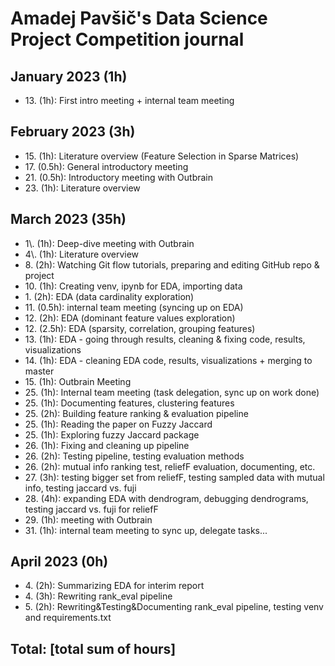 # Amadej Pavšič's Data Science Project Competition journal

## January 2023 (1h)
* 13\. (1h): First intro meeting + internal team meeting

## February 2023 (3h)
* 15\. (1h): Literature overview (Feature Selection in Sparse Matrices)
* 17\. (0.5h): General introductory meeting
* 21\. (0.5h): Introductory meeting with Outbrain
* 23\. (1h): Literature overview

## March 2023 (35h)
* 1\\. (1h): Deep-dive meeting with Outbrain
* 4\\. (1h): Literature overview
* 8\. (2h): Watching Git flow tutorials, preparing and editing GitHub repo & project
* 10\. (1h): Creating venv, ipynb for EDA, importing data
* 1\. (2h): EDA (data cardinality exploration)
* 11\. (0.5h): internal team meeting (syncing up on EDA)
* 12\. (2h): EDA (dominant feature values exploration)
* 12\. (2.5h): EDA (sparsity, correlation, grouping features)
* 13\. (1h): EDA - going through results, cleaning & fixing code, results, visualizations
* 14\. (1h): EDA - cleaning EDA code, results, visualizations + merging to master
* 15\. (1h): Outbrain Meeting
* 25\. (1h): Internal team meeting (task delegation, sync up on work done)
* 25\. (1h): Documenting features, clustering features
* 25\. (2h): Building feature ranking & evaluation pipeline
* 25\. (1h): Reading the paper on Fuzzy Jaccard
* 25\. (1h): Exploring fuzzy Jaccard package
* 26\. (1h): Fixing and cleaning up pipeline
* 26\. (2h): Testing pipeline, testing evaluation methods
* 26\. (2h): mutual info ranking test, reliefF evaluation, documenting, etc. 
* 27\. (3h): testing bigger set from reliefF, testing sampled data with mutual info, testing jaccard vs. fuji
* 28\. (4h): expanding EDA with dendrogram, debugging dendrograms, testing jaccard vs. fuji for reliefF
* 29\. (1h): meeting with Outbrain
* 31\. (1h): internal team meeting to sync up, delegate tasks...

## April 2023 (0h)
* 4\. (2h): Summarizing EDA for interim report  
* 4\. (3h): Rewriting rank_eval pipeline
* 5\. (2h): Rewriting&Testing&Documenting rank_eval pipeline, testing venv and requirements.txt


## Total: [total sum of hours]
